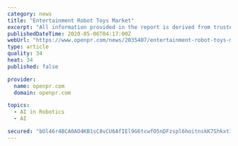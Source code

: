 ```yaml
---
category: news
title: "Entertainment Robot Toys Market"
excerpt: "All information provided in the report is derived from trusted industrial sources Global Robot Toys Market research reports finds market figures between 2020 and 2025 The market will exhibit remarkable CAGRs in the aforementioned period Overview of Global"
publishedDateTime: 2020-05-06T04:17:00Z
webUrl: "https://www.openpr.com/news/2035407/entertainment-robot-toys-market-is-thriving-worldwide"
type: article
quality: 34
heat: 34
published: false

provider:
  name: openpr.com
  domain: openpr.com

topics:
  - AI in Robotics
  - AI

secured: "bOl46r4BCA0AO4KB1sC8vCU6AfIEl9G6tcwfO5nDFzspl6hoitnskK7ShkxtI17dlPuS3Q1uB701fHsFApdocLkwH4Tq8gdecRrK6libG0/6zKLRlWc9ijWxhkCtr+Ysu6ExNlTxEaKxvlTI1En48EJdpCj+YSMBrYY1rt8ioHhMuCfElVWeO6c4CRGggZlAYMhG8U2CUP4ueDyFF3yAC5XMdB8Tw4j1R7qpemb0jmfz+w9KWZ9NJiWTmKPc1589Qrj7orxzh7ox/1oSVSxmAYcBu8djDR6QUmRnwdMsq5wlXdxB7PptpiHCiVyKVNFWdhq7MzXf1goCWXDtBUkYE7nAoj6tgQSby3HHhrf5hJqRvCjEMMukyHecZ3PnTH4ABf7WE1sQoz25LZjEuFYevjUMInwiv9NiSn0neksQK1BNBbR9tDhLIiEaSXBoWk5uX6gGvwoBqSLqHivuxwJ0ZZLTVv7ZSrdY1NIQkHOHORM=;r4og1vwK/K8jsYeeRSM+mg=="
---
```


